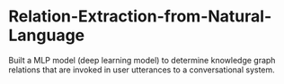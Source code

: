 # Relation-Extraction-from-Natural-Language
Built a MLP model (deep learning model) to determine knowledge graph relations that are invoked in user utterances to a conversational system.
